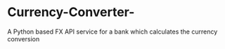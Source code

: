 # Currency-Converter-
A Python based FX API service for a bank which calculates the currency conversion
